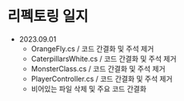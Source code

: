 # 리펙토링 일지

- 2023.09.01
  - OrangeFly.cs / 코드 간결화 및 주석 제거
  - CaterpillarsWhite.cs / 코드 간결화 및 주석 제거
  - MonsterClass.cs / 코드 간결화 및 주석 제거
  - PlayerController.cs / 코드 간결화 및 주석 제거
  - 비어있는 파일 삭제 및 주요 코드 간결화
